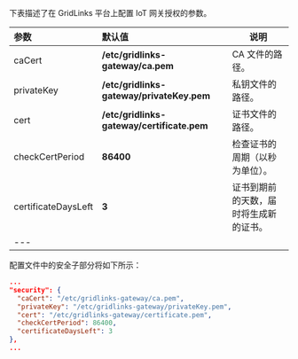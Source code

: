 下表描述了在 GridLinks 平台上配置 IoT 网关授权的参数。

| **参数** | **默认值** | **说明** |
|:-|:-|-
| caCert                   | **/etc/gridlinks-gateway/ca.pem**          | CA 文件的路径。                                                      |
| privateKey               | **/etc/gridlinks-gateway/privateKey.pem**  | 私钥文件的路径。                                             |
| cert                     | **/etc/gridlinks-gateway/certificate.pem** | 证书文件的路径。                                             |
| checkCertPeriod          | **86400**                                    | 检查证书的周期（以秒为单位）。                                   |
| certificateDaysLeft      | **3**                                        | 证书到期前的天数，届时将生成新的证书。                          |
|---    

配置文件中的安全子部分将如下所示：

```json
...
"security": {
  "caCert": "/etc/gridlinks-gateway/ca.pem",
  "privateKey": "/etc/gridlinks-gateway/privateKey.pem",
  "cert": "/etc/gridlinks-gateway/certificate.pem",
  "checkCertPeriod": 86400,
  "certificateDaysLeft": 3
},
...
```